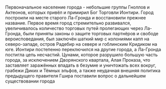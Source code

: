 Первоначальное население города - небольшие группы Гноллов и Актеонов, которых привёл и примирил Бог Торговли Ионтири.
Город построили на месте старого Ла-Гронда и восстановили прежнее название.
Первое время город стремительно развивался, увеличивалось количество торговых путей пролегающих через Ла-Гронда, были приняты законы о защите торговых партнёров и свободе вероисповедания, был заключён шаткий мир с колониями капп на северо-западе, остров Радебир на севере и гоблинским Кридиком на юге.
Ионтири постепенно переключился на другие города, а Ла-Гронда постигла цепь несчастий. Цунами, которое разрушило большую часть города, за исключением Дворянского квартала, Алая Проказа, что заставляет заражённых впадать в безумие и уничтожать всех вокруг, грабежи Диких и Тёмных эльфов, а также неудачная внешняя политика предыдущего правителя Гшира поставили вопрос о дальнейшем существовании города